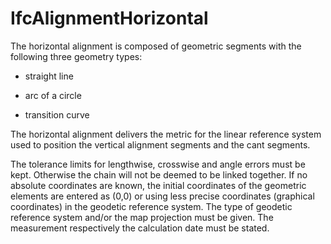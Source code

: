 IfcAlignmentHorizontal
======================
The horizontal alignment is composed of geometric segments with the following
three geometry types:  

  

  * straight line
  

  * arc of a circle
  

  * transition curve
  

  
The horizontal alignment delivers the metric for the linear reference system
used to position the vertical alignment segments and the cant segments.  
  
The tolerance limits for lengthwise, crosswise and angle errors must be kept.
Otherwise the chain will not be deemed to be linked together. If no absolute
coordinates are known, the initial coordinates of the geometric elements are
entered as (0,0) or using less precise coordinates (graphical coordinates) in
the geodetic reference system. The type of geodetic reference system and/or
the map projection must be given. The measurement respectively the calculation
date must be stated.


